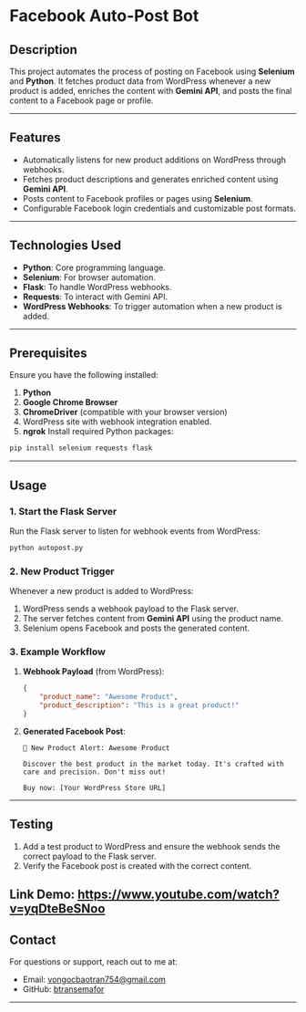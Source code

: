 # **Facebook Auto-Post Bot**

## **Description**
This project automates the process of posting on Facebook using **Selenium** and **Python**. It fetches product data from WordPress whenever a new product is added, enriches the content with **Gemini API**, and posts the final content to a Facebook page or profile.

---

## **Features**
- Automatically listens for new product additions on WordPress through webhooks.
- Fetches product descriptions and generates enriched content using **Gemini API**.
- Posts content to Facebook profiles or pages using **Selenium**.
- Configurable Facebook login credentials and customizable post formats.

---

## **Technologies Used**
- **Python**: Core programming language.
- **Selenium**: For browser automation.
- **Flask**: To handle WordPress webhooks.
- **Requests**: To interact with Gemini API.
- **WordPress Webhooks**: To trigger automation when a new product is added.

---

## **Prerequisites**
Ensure you have the following installed:
1. **Python**
2. **Google Chrome Browser**
3. **ChromeDriver** (compatible with your browser version)
4. WordPress site with webhook integration enabled.
5. **ngrok**
Install required Python packages:
```bash
pip install selenium requests flask
```

---

## **Usage**

### **1. Start the Flask Server**
Run the Flask server to listen for webhook events from WordPress:
```bash
python autopost.py
```

### **2. New Product Trigger**
Whenever a new product is added to WordPress:
1. WordPress sends a webhook payload to the Flask server.
2. The server fetches content from **Gemini API** using the product name.
3. Selenium opens Facebook and posts the generated content.

### **3. Example Workflow**
1. **Webhook Payload** (from WordPress):
   ```json
   {
       "product_name": "Awesome Product",
       "product_description": "This is a great product!"
   }
   ```
2. **Generated Facebook Post**:
   ```
   🎉 New Product Alert: Awesome Product

   Discover the best product in the market today. It's crafted with care and precision. Don't miss out!

   Buy now: [Your WordPress Store URL]
   ```
---
## **Testing**
1. Add a test product to WordPress and ensure the webhook sends the correct payload to the Flask server.
2. Verify the Facebook post is created with the correct content.

**Link Demo:** https://www.youtube.com/watch?v=yqDteBeSNoo
---


## **Contact**
For questions or support, reach out to me at:
- Email: vongocbaotran754@gmail.com
- GitHub: [btransemafor](https://github.com/btransemafor)

---

